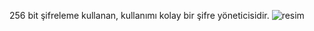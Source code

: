 256 bit şifreleme kullanan, kullanımı kolay bir şifre yöneticisidir.
![resim](https://github.com/user-attachments/assets/82257cc8-85c5-4a2e-9335-e401e19b25a4)


